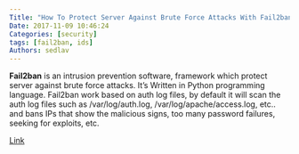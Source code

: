 ```yaml
---
Title: "How To Protect Server Against Brute Force Attacks With Fail2ban"
Date: 2017-11-09 10:46:24
Categories: [security]
tags: [fail2ban, ids]
Authors: sedlav
---
```


**Fail2ban** is an intrusion prevention software, framework which protect server against brute force attacks. It’s Written in Python programming language. Fail2ban work based on auth log files, by default it will scan the auth log files such as /var/log/auth.log, /var/log/apache/access.log, etc.. and bans IPs that show the malicious signs, too many password failures, seeking for exploits, etc.

[Link](https://www.2daygeek.com/how-to-install-setup-configure-fail2ban-on-linux/)
